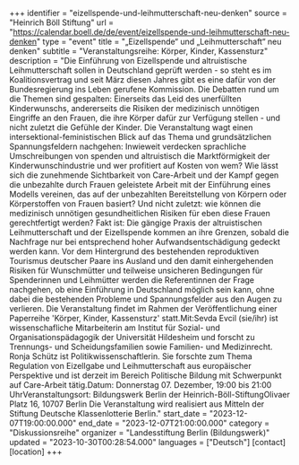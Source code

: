 +++
identifier = "eizellspende-und-leihmutterschaft-neu-denken"
source = "Heinrich Böll Stiftung"
url = "https://calendar.boell.de/de/event/eizellspende-und-leihmutterschaft-neu-denken"
type = "event"
title = "„Eizellspende“ und „Leihmutterschaft“ neu denken"
subtitle = "Veranstaltungsreihe: Körper, Kinder, Kassensturz"
description = "Die Einführung von Eizellspende und altruistische Leihmutterschaft sollen in Deutschland geprüft werden - so steht es im Koalitionsvertrag und seit März diesen Jahres gibt es eine dafür von der Bundesregierung ins Leben gerufene Kommission. Die Debatten rund um die Themen sind gespalten: Einerseits das Leid des unerfüllten Kinderwunschs, andererseits die Risiken der medizinisch unnötigen Eingriffe an den Frauen, die ihre Körper dafür zur Verfügung stellen - und nicht zuletzt die Gefühle der Kinder. Die Veranstaltung wagt einen intersektional-feministischen Blick auf das Thema und grundsätzlichen Spannungsfeldern nachgehen: Inwieweit verdecken sprachliche Umschreibungen von spenden und altruistisch die Marktförmigkeit der Kinderwunschindustrie und wer profitiert auf Kosten von wem? Wie lässt sich die zunehmende Sichtbarkeit von Care-Arbeit und der Kampf gegen die unbezahlte durch Frauen geleistete Arbeit mit der Einführung eines Modells vereinen, das auf der unbezahlten Bereitstellung von Körpern oder Körperstoffen von Frauen basiert? Und nicht zuletzt: wie können die medizinisch unnötigen gesundheitlichen Risiken für eben diese Frauen gerechtfertigt werden? Fakt ist: Die gängige Praxis der altruistischen Leihmutterschaft und der Eizellspende kommen an ihre Grenzen, sobald die Nachfrage nur bei entsprechend hoher Aufwandsentschädigung gedeckt werden kann. Vor dem Hintergrund des bestehenden reproduktiven Tourismus deutscher Paare ins Ausland und den damit einhergehenden Risiken für Wunschmütter und teilweise unsicheren Bedingungen für Spenderinnen und Leihmütter werden die Referentinnen der Frage nachgehen, ob eine Einführung in Deutschland möglich sein kann, ohne dabei die bestehenden Probleme und Spannungsfelder aus den Augen zu verlieren. Die Veranstaltung findet im Rahmen der Veröffentlichung einer Paperreihe 'Körper, Kinder, Kassensturz' statt.Mit:Sevda Evcil (sie/ihr) ist wissenschafliche Mitarbeiterin am Institut für Sozial- und Organisationspädagogik der Universität Hildesheim und forscht zu Trennungs- und Scheidungsfamilien sowie Familien- und Medizinrecht. Ronja Schütz ist Politikwissenschaftlerin. Sie forschte zum Thema Regulation von Eizellgabe und Leihmutterschaft aus europäischer Perspektive und ist derzeit im Bereich Politische Bildung mit Schwerpunkt auf Care-Arbeit tätig.Datum: Donnerstag 07. Dezember, 19:00 bis 21:00 UhrVeranstaltungsort: Bildungswerk Berlin der Heinrich-Böll-StiftungOlivaer Platz 16, 10707 Berlin Die Veranstaltung wird realisiert aus Mitteln der Stiftung Deutsche Klassenlotterie Berlin."
start_date = "2023-12-07T19:00:00.000"
end_date = "2023-12-07T21:00:00.000"
category = "Diskussionsreihe"
organizer = "Landesstiftung Berlin (Bildungswerk)"
updated = "2023-10-30T00:28:54.000"
languages = ["Deutsch"]
[contact]
[location]
+++